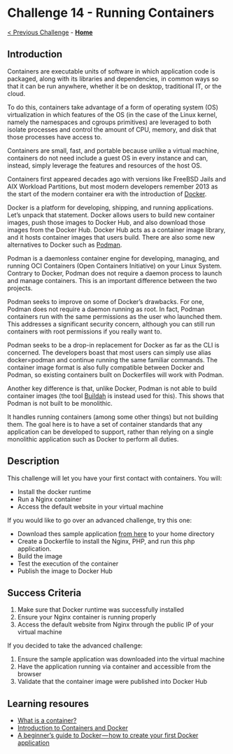 # Challenge 14 - Running Containers

[< Previous Challenge](./Challenge-13.md) - **[Home](../README.md)**

## Introduction

Containers are executable units of software in which application code is packaged, along with its libraries and dependencies, in common ways so that it can be run anywhere, whether it be on desktop, traditional IT, or the cloud.

To do this, containers take advantage of a form of operating system (OS) virtualization in which features of the OS (in the case of the Linux kernel, namely the namespaces and cgroups primitives) are leveraged to both isolate processes and control the amount of CPU, memory, and disk that those processes have access to.

Containers are small, fast, and portable because unlike a virtual machine, containers do not need include a guest OS in every instance and can, instead, simply leverage the features and resources of the host OS.

Containers first appeared decades ago with versions like FreeBSD Jails and AIX Workload Partitions, but most modern developers remember 2013 as the start of the modern container era with the introduction of [Docker](https://www.docker.com/).

Docker is a platform for developing, shipping, and running applications. Let’s unpack that statement. Docker allows users to build new container images, push those images to Docker Hub, and also download those images from the Docker Hub. Docker Hub acts as a container image library, and it hosts container images that users build. There are also some new alternatives to Docker such as [Podman](https://podman.io/).

Podman is a daemonless container engine for developing, managing, and running OCI Containers (Open Containers Initiative) on your Linux System. Contrary to Docker, Podman does not require a daemon process to launch and manage containers. This is an important difference between the two projects.

Podman seeks to improve on some of Docker’s drawbacks. For one, Podman does not require a daemon running as root. In fact, Podman containers run with the same permissions as the user who launched them. This addresses a significant security concern, although you can still run containers with root permissions if you really want to.

Podman seeks to be a drop-in replacement for Docker as far as the CLI is concerned. The developers boast that most users can simply use alias docker=podman and continue running the same familiar commands. The container image format is also fully compatible between Docker and Podman, so existing containers built on Dockerfiles will work with Podman.

Another key difference is that, unlike Docker, Podman is not able to build container images (the tool [Buildah](https://buildah.io/) is instead used for this). This shows that Podman is not built to be monolithic.

It handles running containers (among some other things) but not building them. The goal here is to have a set of container standards that any application can be developed to support, rather than relying on a single monolithic application such as Docker to perform all duties.

## Description

This challenge will let you have your first contact with containers. You will: 

- Install the docker runtime
- Run a Nginx container
- Access the default website in your virtual machine

If you would like to go over an advanced challenge, try this one:

- Download thes sample application [from here](/Student/resources/simple-php-app.tar.gz?raw=true) to your home directory
- Create a Dockerfile to install the Nginx, PHP, and run this php application.
- Build the image
- Test the execution of the container
- Publish the image to Docker Hub

## Success Criteria

1. Make sure that Docker runtime was successfully installed
2. Ensure your Nginx container is running properly
3. Access the default website from Nginx through the public IP of your virtual machine

If you decided to take the advanced challenge:

1. Ensure the sample application was downloaded into the virtual machine
6. Have the application running via container and accessible from the browser
7. Validate that the container image were published into Docker Hub

## Learning resoures

- [What is a container?](https://azure.microsoft.com/en-us/resources/cloud-computing-dictionary/what-is-a-container/)
- [Introduction to Containers and Docker](https://learn.microsoft.com/en-us/dotnet/architecture/microservices/container-docker-introduction)
- [A beginner’s guide to Docker — how to create your first Docker application](https://www.freecodecamp.org/news/a-beginners-guide-to-docker-how-to-create-your-first-docker-application-cc03de9b639f/)
